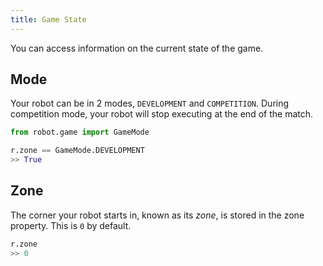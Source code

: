 ```yaml
---
title: Game State
---
```


You can access information on the current state of the game.

## Mode
Your robot can be in 2 modes, `DEVELOPMENT` and `COMPETITION`. During competition mode, your robot will stop executing at the end of the match.

```python
from robot.game import GameMode

r.zone == GameMode.DEVELOPMENT
>> True
```

## Zone
The corner your robot starts in, known as its _zone_, is stored in the zone property. This is `0` by default.

```python
r.zone
>> 0
```
